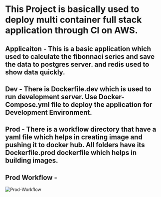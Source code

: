 # This Project is basically used to deploy multi container full stack application through CI on AWS.

## Applicaiton - This is a basic application which used to calculate the fibonnaci series and save the data to postgres server. and redis used to show data quickly.
## Dev - There is Dockerfile.dev which is used to run development server. Use Docker-Compose.yml file to deploy the application for Development Environment.
## Prod - There is a workflow directory that have a yaml file which helps in creating image and pushing it to docker hub. All folders have its Dockerfile.prod dockerfile which helps in building images.

## Prod Workflow - 
![Prod-Workflow](https://github.com/nirdeshkumar02/docker-advanaced-app-multi-container/blob/master/prod.png)

